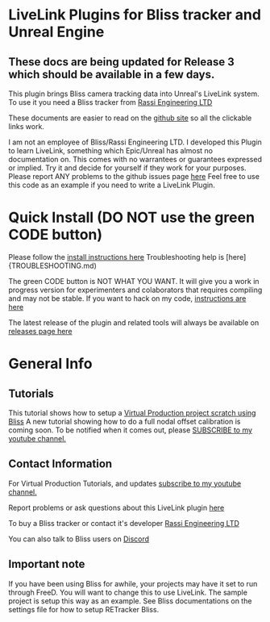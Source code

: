 # LiveLink Plugins for Bliss tracker and Unreal Engine

## These docs are being updated for Release 3 which should be available in a few days.

This plugin brings Bliss camera tracking data into Unreal's LiveLink system.  To use it you need a Bliss tracker from [Rassi Engineering LTD](https://www.retracker.co/)

These documents are easier to read on the [github site](https://github.com/MiloMindbender/LiveLinkPlugins) so all the clickable links work.

I am not an employee of Bliss/Rassi Engineering LTD.  I developed this Plugin to learn LiveLink, something which Epic/Unreal has almost no documentation on.  This comes with no warrantees or guarantees expressed or implied. Try it and decide for yourself if they work for your purposes.  Please report ANY problems to the github issues page [here](https://github.com/MiloMindbender/LiveLinkPlugins/issues)  Feel free to use this code as an example if you need to write a LiveLink Plugin.

# Quick Install (DO NOT use the green CODE button)

Please follow the [install instructions here](INSTALLATION.md) Troubleshooting help is [here]{TROUBLESHOOTING.md)

The green CODE button is NOT WHAT YOU WANT.  It will give you a work in progress version for experimenters and colaborators that requires compiling and may not be stable.  If you want to hack on my code, [instructions are here](SOURCE_CODE.md)

The latest release of the plugin and related tools will always be available on [releases page here](https://github.com/MiloMindbender/LiveLinkPlugins/releases)

# General Info

## Tutorials

This tutorial shows how to setup a [Virtual Production project scratch using Bliss](https://youtu.be/ebuLqk85VTQ)
A new tutorial showing how to do a full nodal offset calibration is coming soon.  To be notified when it comes out, please [SUBSCRIBE to my youtube channel.](https://www.youtube.com/user/GregCorson)

## Contact Information

For Virtual Production Tutorials, and updates [subscribe to my youtube channel.](https://www.youtube.com/user/GregCorson)

Report problems or ask questions about this LiveLink plugin [here](https://github.com/MiloMindbender/LiveLinkPlugins/issues)

To buy a Bliss tracker or contact it's developer [Rassi Engineering LTD](https://www.retracker.co/)

You can also talk to Bliss users on [Discord](https://discord.gg/SsftMDMZfJ)

## Important note

If you have been using Bliss for awhile, your projects may have it set to run through FreeD.  You will want to change this to use LiveLink.  The sample project is setup this way as an example.  See Bliss documentations on the settings file for how to setup RETracker Bliss.
